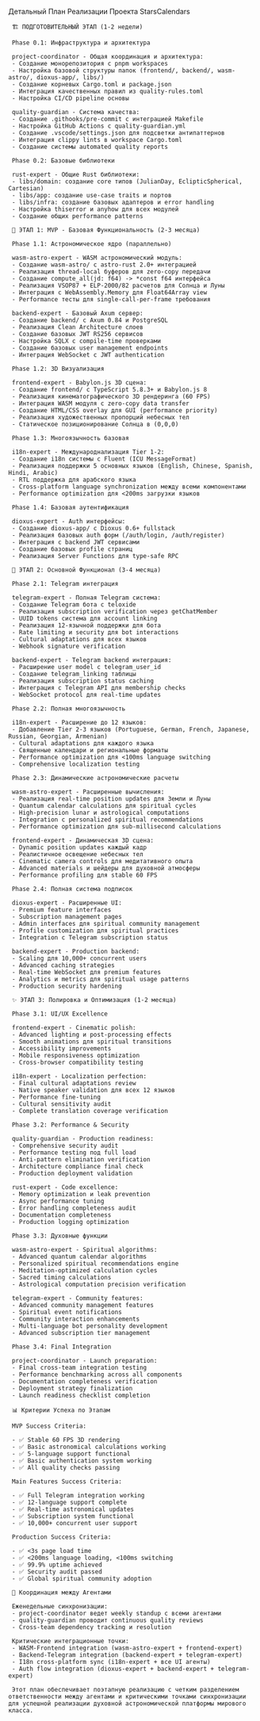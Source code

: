 Детальный План Реализации Проекта StarsCalendars

     🏗️ ПОДГОТОВИТЕЛЬНЫЙ ЭТАП (1-2 недели)

     Phase 0.1: Инфраструктура и архитектура

     project-coordinator - Общая координация и архитектура:
     - Создание монорепозитория с pnpm workspaces
     - Настройка базовой структуры папок (frontend/, backend/, wasm-astro/, dioxus-app/, libs/)
     - Создание корневых Cargo.toml и package.json
     - Интеграция качественных правил из quality-rules.toml
     - Настройка CI/CD pipeline основы

     quality-guardian - Система качества:
     - Создание .githooks/pre-commit с интеграцией Makefile
     - Настройка GitHub Actions с quality-guardian.yml
     - Создание .vscode/settings.json для подсветки антипаттернов
     - Интеграция clippy lints в workspace Cargo.toml
     - Создание системы automated quality reports

     Phase 0.2: Базовые библиотеки

     rust-expert - Общие Rust библиотеки:
     - libs/domain: создание core типов (JulianDay, EclipticSpherical, Cartesian)
     - libs/app: создание use-case traits и портов
     - libs/infra: создание базовых адаптеров и error handling
     - Настройка thiserror и anyhow для всех модулей
     - Создание общих performance patterns

     🚀 ЭТАП 1: MVP - Базовая Функциональность (2-3 месяца)

     Phase 1.1: Астрономическое ядро (параллельно)

     wasm-astro-expert - WASM астрономический модуль:
     - Создание wasm-astro/ с astro-rust 2.0+ интеграцией
     - Реализация thread-local буферов для zero-copy передачи
     - Создание compute_all(jd: f64) -> *const f64 интерфейса
     - Реализация VSOP87 + ELP-2000/82 расчетов для Солнца и Луны
     - Интеграция с WebAssembly.Memory для Float64Array view
     - Performance тесты для single-call-per-frame требования

     backend-expert - Базовый Axum сервер:
     - Создание backend/ с Axum 0.84 и PostgreSQL
     - Реализация Clean Architecture слоев
     - Создание базовых JWT RS256 сервисов
     - Настройка SQLX с compile-time проверками
     - Создание базовых user management endpoints
     - Интеграция WebSocket с JWT authentication

     Phase 1.2: 3D Визуализация

     frontend-expert - Babylon.js 3D сцена:
     - Создание frontend/ с TypeScript 5.8.3+ и Babylon.js 8
     - Реализация кинематографического 3D рендеринга (60 FPS)
     - Интеграция WASM модуля с zero-copy data transfer
     - Создание HTML/CSS overlay для GUI (performance priority)
     - Реализация художественных пропорций небесных тел
     - Статическое позиционирование Солнца в (0,0,0)

     Phase 1.3: Многоязычность базовая

     i18n-expert - Международнализация Tier 1-2:
     - Создание i18n системы с Fluent (ICU MessageFormat)
     - Реализация поддержки 5 основных языков (English, Chinese, Spanish, Hindi, Arabic)
     - RTL поддержка для арабского языка
     - Cross-platform language synchronization между всеми компонентами
     - Performance optimization для <200ms загрузки языков

     Phase 1.4: Базовая аутентификация

     dioxus-expert - Auth интерфейсы:
     - Создание dioxus-app/ с Dioxus 0.6+ fullstack
     - Реализация базовых auth форм (/auth/login, /auth/register)
     - Интеграция с backend JWT сервисами
     - Создание базовых profile страниц
     - Реализация Server Functions для type-safe RPC

     🎯 ЭТАП 2: Основной Функционал (3-4 месяца)

     Phase 2.1: Telegram интеграция

     telegram-expert - Полная Telegram система:
     - Создание Telegram бота с teloxide
     - Реализация subscription verification через getChatMember
     - UUID tokens система для account linking
     - Реализация 12-язычной поддержки для бота
     - Rate limiting и security для bot interactions
     - Cultural adaptations для всех языков
     - Webhook signature verification

     backend-expert - Telegram backend интеграция:
     - Расширение user model с telegram_user_id
     - Создание telegram_linking таблицы
     - Реализация subscription status caching
     - Интеграция с Telegram API для membership checks
     - WebSocket protocol для real-time updates

     Phase 2.2: Полная многоязычность

     i18n-expert - Расширение до 12 языков:
     - Добавление Tier 2-3 языков (Portuguese, German, French, Japanese, Russian, Georgian, Armenian)
     - Cultural adaptations для каждого языка
     - Священные календари и региональные форматы
     - Performance optimization для <100ms language switching
     - Comprehensive localization testing

     Phase 2.3: Динамические астрономические расчеты

     wasm-astro-expert - Расширенные вычисления:
     - Реализация real-time position updates для Земли и Луны
     - Quantum calendar calculations для spiritual cycles
     - High-precision lunar и astrological computations
     - Integration с personalized spiritual recommendations
     - Performance optimization для sub-millisecond calculations

     frontend-expert - Динамическая 3D сцена:
     - Dynamic position updates каждый кадр
     - Реалистичное освещение небесных тел
     - Cinematic camera controls для медитативного опыта
     - Advanced materials и шейдеры для духовной атмосферы
     - Performance profiling для stable 60 FPS

     Phase 2.4: Полная система подписок

     dioxus-expert - Расширенные UI:
     - Premium feature interfaces
     - Subscription management pages
     - Admin interfaces для spiritual community management
     - Profile customization для spiritual practices
     - Integration с Telegram subscription status

     backend-expert - Production backend:
     - Scaling для 10,000+ concurrent users
     - Advanced caching strategies
     - Real-time WebSocket для premium features
     - Analytics и metrics для spiritual usage patterns
     - Production security hardening

     ✨ ЭТАП 3: Полировка и Оптимизация (1-2 месяца)

     Phase 3.1: UI/UX Excellence

     frontend-expert - Cinematic polish:
     - Advanced lighting и post-processing effects
     - Smooth animations для spiritual transitions
     - Accessibility improvements
     - Mobile responsiveness optimization
     - Cross-browser compatibility testing

     i18n-expert - Localization perfection:
     - Final cultural adaptations review
     - Native speaker validation для всех 12 языков
     - Performance fine-tuning
     - Cultural sensitivity audit
     - Complete translation coverage verification

     Phase 3.2: Performance & Security

     quality-guardian - Production readiness:
     - Comprehensive security audit
     - Performance testing под full load
     - Anti-pattern elimination verification
     - Architecture compliance final check
     - Production deployment validation

     rust-expert - Code excellence:
     - Memory optimization и leak prevention
     - Async performance tuning
     - Error handling completeness audit
     - Documentation completeness
     - Production logging optimization

     Phase 3.3: Духовные функции

     wasm-astro-expert - Spiritual algorithms:
     - Advanced quantum calendar algorithms
     - Personalized spiritual recommendations engine
     - Meditation-optimized calculation cycles
     - Sacred timing calculations
     - Astrological computation precision verification

     telegram-expert - Community features:
     - Advanced community management features
     - Spiritual event notifications
     - Community interaction enhancements
     - Multi-language bot personality development
     - Advanced subscription tier management

     Phase 3.4: Final Integration

     project-coordinator - Launch preparation:
     - Final cross-team integration testing
     - Performance benchmarking across all components
     - Documentation completeness verification
     - Deployment strategy finalization
     - Launch readiness checklist completion

     📊 Критерии Успеха по Этапам

     MVP Success Criteria:

     - ✅ Stable 60 FPS 3D rendering
     - ✅ Basic astronomical calculations working
     - ✅ 5-language support functional
     - ✅ Basic authentication system working
     - ✅ All quality checks passing

     Main Features Success Criteria:

     - ✅ Full Telegram integration working
     - ✅ 12-language support complete
     - ✅ Real-time astronomical updates
     - ✅ Subscription system functional
     - ✅ 10,000+ concurrent user support

     Production Success Criteria:

     - ✅ <3s page load time
     - ✅ <200ms language loading, <100ms switching
     - ✅ 99.9% uptime achieved
     - ✅ Security audit passed
     - ✅ Global spiritual community adoption

     🔄 Координация между Агентами

     Еженедельные синхронизации:
     - project-coordinator ведет weekly standup с всеми агентами
     - quality-guardian проводит continuous quality reviews
     - Cross-team dependency tracking и resolution

     Критические интеграционные точки:
     - WASM-Frontend integration (wasm-astro-expert + frontend-expert)
     - Backend-Telegram integration (backend-expert + telegram-expert)
     - I18n cross-platform sync (i18n-expert + все UI агенты)
     - Auth flow integration (dioxus-expert + backend-expert + telegram-expert)

     Этот план обеспечивает поэтапную реализацию с четким разделением ответственности между агентами и критическими точками синхронизации для успешной реализации духовной астрономической платформы мирового класса.